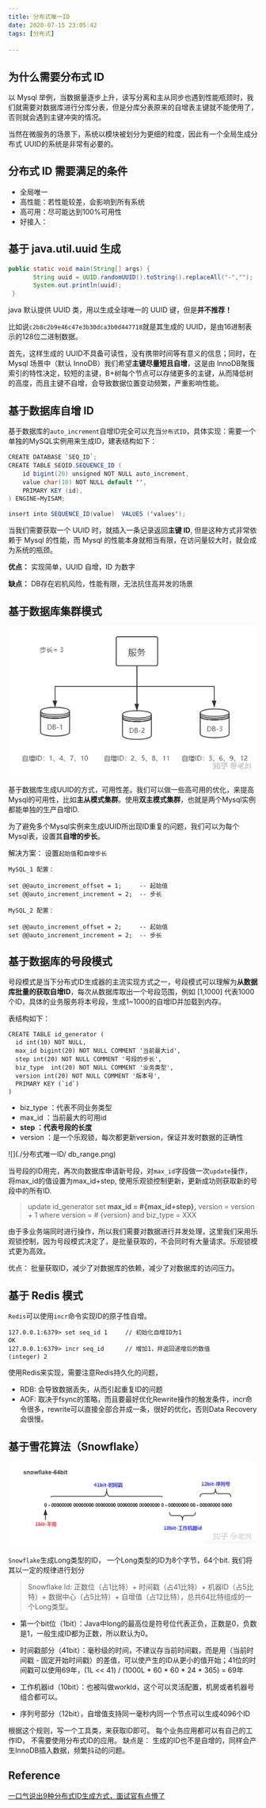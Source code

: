 ```yaml
---
title: 分布式唯一ID
date: 2020-07-15 23:05:42
tags: [分布式]

---
```


## 为什么需要分布式 ID

以 Mysql 举例，当数据量逐步上升，读写分离和主从同步也遇到性能瓶颈时，我们就需要对数据库进行分库分表，但是分库分表原来的自增表主键就不能使用了，否则就会遇到主键冲突的情况。

当然在微服务的场景下，系统以模块被划分为更细的粒度，因此有一个全局生成分布式 UUID的系统是非常有必要的。

<!--more-->

## 分布式 ID 需要满足的条件

* 全局唯一
* 高性能：若性能较差，会影响到所有系统
* 高可用：尽可能达到100%可用性
* 好接入：

## 基于 java.util.uuid 生成

```java
public static void main(String[] args) { 
       String uuid = UUID.randomUUID().toString().replaceAll("-","");
       System.out.println(uuid);
 }
```

java 默认提供 UUID 类，用以生成全球唯一的 UUID 键，但是**并不推荐！**

比如说`c2b8c2b9e46c47e3b30dca3b0d447718`就是其生成的 UUID，是由16进制表示的128位二进制数据。

首先，这样生成的 UUID不具备可读性，没有携带时间等有意义的信息；同时，在 Mysql 场景中（默认 InnoDB）我们希望**主键尽量短且自增**，这是由 InnoDB聚簇索引的特性决定，较短的主键，B+树每个节点可以存储更多的主键，从而降低树的高度，而且主键不自增，会导致数据位置变动频繁，严重影响性能。



## 基于数据库自增 ID

基于数据库的`auto_increment`自增ID完全可以充当`分布式ID`，具体实现：需要一个单独的MySQL实例用来生成ID，建表结构如下：

```java
CREATE DATABASE `SEQ_ID`;
CREATE TABLE SEQID.SEQUENCE_ID (
    id bigint(20) unsigned NOT NULL auto_increment, 
    value char(10) NOT NULL default '',
    PRIMARY KEY (id),
) ENGINE=MyISAM;
```

```java
insert into SEQUENCE_ID(value)  VALUES ('values');
```

当我们需要获取一个 UUID 时，就插入一条记录返回**主键 ID**, 但是这种方式非常依赖于 Mysql 的性能，而 Mysql 的性能本身就相当有限，在访问量较大时，就会成为系统的瓶颈。

**优点：** 实现简单，UUID 自增，ID 为数字

**缺点：** DB存在宕机风险，性能有限，无法抗住高并发的场景



## 基于数据库集群模式

![](./分布式唯一ID/DB_CLSUTER.jpg)

基于数据库生成UUID的方式，可用性差。我们可以做一些高可用的优化，来提高Mysql的可用性，比如**主从模式集群**。使用**双主模式集群**，也就是两个Mysql实例都能单独的生产自增ID.

为了避免多个Mysql实例来生成UUID所出现ID重复的问题，我们可以为每个Mysql表，设置其**自增的步长**。

解决方案： 设置`起始值`和`自增步长`
```
MySQL_1 配置：

set @@auto_increment_offset = 1;     -- 起始值
set @@auto_increment_increment = 2;  -- 步长

MySQL_2 配置：

set @@auto_increment_offset = 2;     -- 起始值
set @@auto_increment_increment = 2;  -- 步长
```



## 基于数据库的号段模式

号段模式是当下分布式ID生成器的主流实现方式之一，号段模式可以理解为**从数据库批量的获取自增ID**，每次从数据库取出一个号段范围，例如 [1,1000] 代表1000个ID，具体的业务服务将本号段，生成1~1000的自增ID并加载到内存。

表结构如下：

```mysql
CREATE TABLE id_generator (
  id int(10) NOT NULL,
  max_id bigint(20) NOT NULL COMMENT '当前最大id',
  step int(20) NOT NULL COMMENT '号段的步长',
  biz_type	int(20) NOT NULL COMMENT '业务类型',
  version int(20) NOT NULL COMMENT '版本号',
  PRIMARY KEY (`id`)
) 
```

* biz_type ：代表不同业务类型
* max_id ：当前最大的可用id
* **step ：代表号段的长度**
* version ：是一个乐观锁，每次都更新version，保证并发时数据的正确性

![](./分布式唯一ID/ db_range.png)

当号段的ID用完，再次向数据库申请新号段，对`max_id`字段做一次`update`操作， 将max_id的值设置为max_id+step, 使用乐观锁控制更新，更新成功则获取新的号段中的所有ID.

> update id_generator set **max_id = #{max_id+step},** version = version + 1 where version = # {version} and biz_type = XXX

由于多业务端同时进行操作，所以我们需要对数据进行并发处理，这里我们采用乐观锁控制，因为号段模式决定了，是批量获取的，不会同时有大量请求。乐观锁模式更为高效。

优点： 批量获取ID，减少了对数据库的依赖，减少了对数据库的访问压力。

## 基于 Redis 模式

`Redis`可以使用`incr`命令实现ID的原子性自增。

```redis
127.0.0.1:6379> set seq_id 1     // 初始化自增ID为1
OK
127.0.0.1:6379> incr seq_id      // 增加1，并返回递增后的数值
(integer) 2
```

使用Redis来实现，需要注意Redis持久化的问题，

* RDB: 会导致数据丢失，从而引起重复ID的问题
* AOF: 取决于fsync的策略，而且要最好优化Rewrite操作的触发条件，incr命令很多，rewrite可以直接全部合并成一条，很好的优化，否则Data Recovery 会很慢。



## 基于雪花算法（Snowflake）

![](./分布式唯一ID/snowflake.jpg)

`Snowflake`生成Long类型的ID， 一个Long类型的ID为8个字节，64个bit. 我们将其以一定的规律进行划分

> Snowflake Id: 正数位（占1比特）+ 时间戳（占41比特）+ 机器ID（占5比特）+ 数据中心（占5比特）+ 自增值（占12比特），总共64比特组成的一个Long类型。

* 第一个bit位（1bit）：Java中long的最高位是符号位代表正负，正数是0，负数是1，一般生成ID都为正数，所以默认为0。

* 时间戳部分（41bit）：毫秒级的时间，不建议存当前时间戳，而是用（当前时间戳 - 固定开始时间戳）的差值，可以使产生的ID从更小的值开始；41位的时间戳可以使用69年，(1L << 41) / (1000L * 60 * 60 * 24 * 365) = 69年

* 工作机器id（10bit）：也被叫做workId，这个可以灵活配置，机房或者机器号组合都可以。

* 序列号部分（12bit），自增值支持同一毫秒内同一个节点可以生成4096个ID

根据这个规则，写一个工具类，来获取ID即可。 每个业务应用都可以有自己的工作ID， 不需要使用分布式ID的应用。
缺点是： 生成的ID也不是自增的，同样会产生InnoDB插入数据，频繁抖动的问题。

## Reference

[一口气说出9种分布式ID生成方式，面试官有点懵了](https://zhuanlan.zhihu.com/p/107939861)